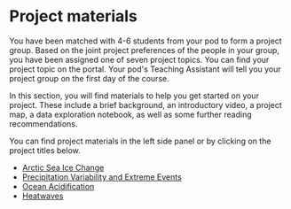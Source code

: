 # Project materials

You have been matched with 4-6 students from your pod to form a project group. Based on the joint project preferences of the people in your group, you have been assigned one of seven project topics. You can find your project topic on the portal. Your pod's Teaching Assistant will tell you your project group on the first day of the course.

In this section, you will find materials to help you get started on your project. These include a brief background, an introductory video, a project map, a data exploration notebook, as well as some further reading recommendations.

You can find project materials in the left side panel or by clicking on the project titles below.

- [Arctic Sea Ice Change](projects/project-notebooks/Arctic_sea_ice_change_2024.ipynb)
- [Precipitation Variability and Extreme Events](projects/project-notebooks/Precipitation_variability_extreme_events_2024.ipynb)
- [Ocean Acidification](projects/project-notebooks/Ocean_acidification_2024.ipynb)
- [Heatwaves](projects/project-notebooks/Heatwaves_2024.ipynb)


